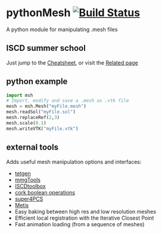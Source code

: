 # pythonMesh [![Build Status](https://travis-ci.org/ISCDtoolbox/pythonMesh.svg?branch=master)](https://travis-ci.org/ISCDtoolbox/pythonMesh)
A python module for manipulating .mesh files

## ISCD summer school
Just jump to the [Cheatsheet](docs/cheatsheet.md), or visit the [Related page](docs/summerschool.md)

## python example
```python
import msh
# Import, modify and save a .mesh as .vtk file
mesh = msh.Mesh("myFile.mesh")
mesh.readSol("myFile.sol")
mesh.replaceRef(2,3)
mesh.scale(0.1)
mesh.writeVTK("myFile.vtk")
```

## external tools
Adds useful mesh manipulation options and interfaces:
* [tetgen](http://wias-berlin.de/software/tetgen/)
* [mmgTools](https://www.mmgtools.org/)
* [ISCDtoolbox](https://github.com/ISCDtoolbox)
* [cork boolean operations](https://github.com/gilbo/cork)
* [super4PCS](https://github.com/nmellado/Super4PCS)
* [Metis](http://glaros.dtc.umn.edu/gkhome/metis/metis/overview)
* Easy baking between high res and low resolution meshes
* Efficient local registration with the Iterative Closest Point
* Fast animation loading (from a sequence of meshes)
